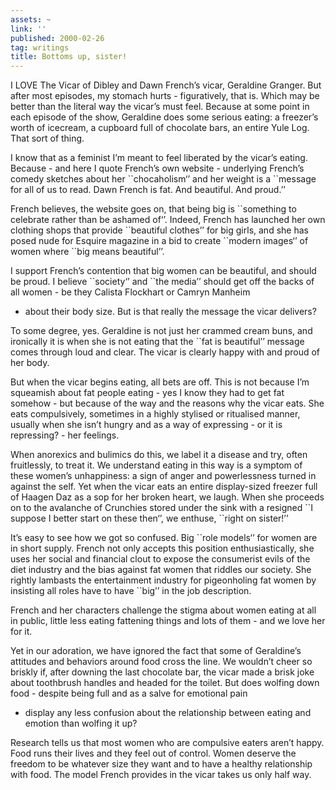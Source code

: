 ```yaml
---
assets: ~
link: ''
published: 2000-02-26
tag: writings
title: Bottoms up, sister!
---
```

I LOVE The Vicar of Dibley and Dawn French’s vicar, Geraldine Granger.
But after most episodes, my stomach hurts - figuratively, that is. Which
may be better than the literal way the vicar’s must feel. Because at
some point in each episode of the show, Geraldine does some serious
eating: a freezer’s worth of icecream, a cupboard full of chocolate
bars, an entire Yule Log. That sort of thing.

I know that as a feminist I’m meant to feel liberated by the vicar’s
eating. Because - and here I quote French’s own website - underlying
French’s comedy sketches about her \`\`chocaholism‘’ and her weight is a
\`\`message for all of us to read. Dawn French is fat. And beautiful.
And proud.’’

French believes, the website goes on, that being big is \`\`something to
celebrate rather than be ashamed of‘’. Indeed, French has launched her
own clothing shops that provide \`\`beautiful clothes’’ for big girls,
and she has posed nude for Esquire magazine in a bid to create
\`\`modern images‘’ of women where \`\`big means beautiful’’.

I support French’s contention that big women can be beautiful, and
should be proud. I believe \`\`society‘’ and \`\`the media’’ should get
off the backs of all women - be they Calista Flockhart or Camryn Manheim
- about their body size. But is that really the message the vicar
delivers?

To some degree, yes. Geraldine is not just her crammed cream buns, and
ironically it is when she is not eating that the \`\`fat is beautiful’’
message comes through loud and clear. The vicar is clearly happy with
and proud of her body.

But when the vicar begins eating, all bets are off. This is not because
I’m squeamish about fat people eating - yes I know they had to get fat
somehow - but because of the way and the reasons why the vicar eats. She
eats compulsively, sometimes in a highly stylised or ritualised manner,
usually when she isn’t hungry and as a way of expressing - or it is
repressing? - her feelings.

When anorexics and bulimics do this, we label it a disease and try,
often fruitlessly, to treat it. We understand eating in this way is a
symptom of these women’s unhappiness: a sign of anger and powerlessness
turned in against the self. Yet when the vicar eats an entire
display-sized freezer full of Haagen Daz as a sop for her broken heart,
we laugh. When she proceeds on to the avalanche of Crunchies stored
under the sink with a resigned \`\`I suppose I better start on these
then‘’, we enthuse, \`\`right on sister!’’

It’s easy to see how we got so confused. Big \`\`role models‘’ for women
are in short supply. French not only accepts this position
enthusiastically, she uses her social and financial clout to expose the
consumerist evils of the diet industry and the bias against fat women
that riddles our society. She rightly lambasts the entertainment
industry for pigeonholing fat women by insisting all roles have to have
\`\`big’’ in the job description.

French and her characters challenge the stigma about women eating at all
in public, little less eating fattening things and lots of them - and we
love her for it.

Yet in our adoration, we have ignored the fact that some of Geraldine’s
attitudes and behaviors around food cross the line. We wouldn’t cheer so
briskly if, after downing the last chocolate bar, the vicar made a brisk
joke about toothbrush handles and headed for the toilet. But does
wolfing down food - despite being full and as a salve for emotional pain
- display any less confusion about the relationship between eating and
emotion than wolfing it up?

Research tells us that most women who are compulsive eaters aren’t
happy. Food runs their lives and they feel out of control. Women deserve
the freedom to be whatever size they want and to have a healthy
relationship with food. The model French provides in the vicar takes us
only half way.